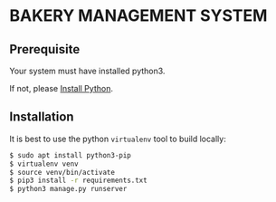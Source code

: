 # BAKERY MANAGEMENT SYSTEM

## Prerequisite
Your system must have installed python3.

If not, please [Install Python](https://www.python.org/downloads/).


## Installation

It is best to use the python `virtualenv` tool to build locally:

```sh
$ sudo apt install python3-pip
$ virtualenv venv
$ source venv/bin/activate
$ pip3 install -r requirements.txt
$ python3 manage.py runserver
```

